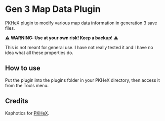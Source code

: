 # Gen 3 Map Data Plugin
[PKHeX](https://github.com/kwsch/PKHeX) plugin to modify various map data information in generation 3 save files.

:warning: **WARNING: Use at your own risk! Keep a backup!** :warning:

This is not meant for general use. I have not really tested it and I have no idea what all these properties do.

## How to use
Put the plugin into the plugins folder in your PKHeX directory, then access it from the Tools menu.

## Credits
Kaphotics for [PKHeX](https://github.com/kwsch/PKHeX).
